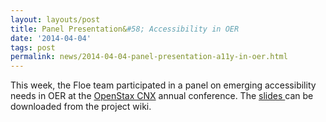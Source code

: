 ```yaml
---
layout: layouts/post
title: Panel Presentation&#58; Accessibility in OER
date: '2014-04-04'
tags: post
permalink: news/2014-04-04-panel-presentation-a11y-in-oer.html
---
```

<p>This week, the Floe team participated in a panel on emerging accessibility needs in
OER at the <a href="https://cnx.org/">OpenStax CNX</a> annual conference.
The <a href="http://wiki.fluidproject.org/download/attachments/17
07985/Connexions.pdf?version=1&modificationDate=1397054988700&api=v2">slides
</a> can be downloaded from the project wiki.
</p>
